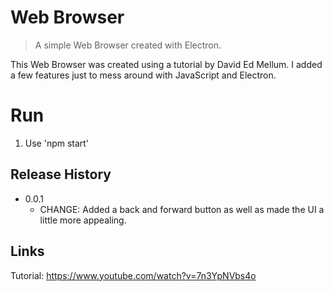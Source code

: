 # Web Browser
> A simple Web Browser created with Electron.

This Web Browser was created using a tutorial by David Ed Mellum. I added a few features just to mess around with JavaScript
and Electron.

# Run
1. Use 'npm start'

## Release History

* 0.0.1
    * CHANGE: Added a back and forward button as well as made the UI a little more appealing. 

## Links

Tutorial: https://www.youtube.com/watch?v=7n3YpNVbs4o


